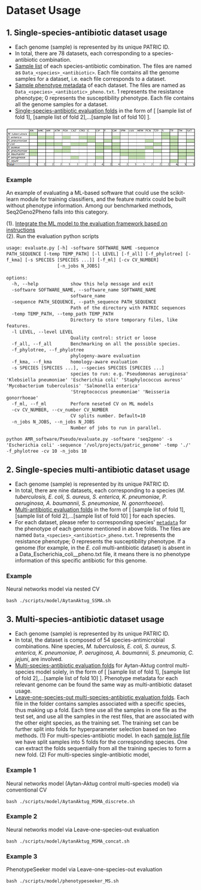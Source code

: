 # Dataset Usage



## 1. Single-species-antibiotic dataset usage
- Each genome (sample) is represented by its unique PATRIC ID.
- In total, there are 78 datasets, each corresponding to a species-antibiotic combination.
- <a href="https://github.com/hzi-bifo/AMR_benchmarking/tree/main/data/PATRIC/meta/loose_by_species">Sample list</a> of each species-antibiotic combination. The files are named as `Data_<species>_<antibiotic>`. Each file contains all the genome samples for a dataset, i.e. each file corresponds to a dataset.
- <a href="https://github.com/hzi-bifo/AMR_benchmarking/tree/main/data/PATRIC/meta/loose_by_species">Sample phenotype metadata</a> of each dataset. The files are named as `Data_<species>_<antibiotic>_pheno.txt`. 1 represents the resistance phenotype; 0 represents the susceptibility phenotype. Each file contains all the genome samples for a dataset.
- <a href="https://github.com/hzi-bifo/AMR_benchmarking/tree/main/data/PATRIC/cv_folds/loose/single_S_A_folds">Single-species-antibiotic evaluation folds</a> in the form of [ [sample list of fold 1], [sample list of fold 2],...[sample list of fold 10] ].

![alt text](./doc/MSMA.png)


### Example
An example of evaluating a ML-based software that could use the scikit-learn module for training classifiers, and the feature matrix could be built without phenotype information. Among our benchmarked methods, Seq2Geno2Pheno falls into this category.

(1). <a href="https://github.com/hzi-bifo/AMR_benchmarking/blob/main/AMR_software/Pseudo/benchmarking.py"> Integrate the ML model to the evaluation framework based on instructions </a>  
(2). Run the evaluation python scripts

```
usage: evaluate.py [-h] -software SOFTWARE_NAME -sequence PATH_SEQUENCE [-temp TEMP_PATH] [-l LEVEL] [-f_all] [-f_phylotree] [-f_kma] [-s SPECIES [SPECIES ...]] [-f_ml] [-cv CV_NUMBER]
                   [-n_jobs N_JOBS]

options:
  -h, --help            show this help message and exit
  -software SOFTWARE_NAME, --software_name SOFTWARE_NAME
                        software_name
  -sequence PATH_SEQUENCE, --path_sequence PATH_SEQUENCE
                        Path of the directory with PATRIC sequences
  -temp TEMP_PATH, --temp_path TEMP_PATH
                        Directory to store temporary files, like features.
  -l LEVEL, --level LEVEL
                        Quality control: strict or loose
  -f_all, --f_all       Benchmarking on all the possible species.
  -f_phylotree, --f_phylotree
                        phylogeny-aware evaluation
  -f_kma, --f_kma       homology-aware evaluation
  -s SPECIES [SPECIES ...], --species SPECIES [SPECIES ...]
                        species to run: e.g.'Pseudomonas aeruginosa' 'Klebsiella pneumoniae' 'Escherichia coli' 'Staphylococcus aureus' 'Mycobacterium tuberculosis' 'Salmonella enterica'
                        'Streptococcus pneumoniae' 'Neisseria gonorrhoeae'
  -f_ml, --f_ml         Perform neseted CV on ML models
  -cv CV_NUMBER, --cv_number CV_NUMBER
                        CV splits number. Default=10
  -n_jobs N_JOBS, --n_jobs N_JOBS
                        Number of jobs to run in parallel.

```
```
python AMR_software/Pseudo/evaluate.py -software 'seq2geno' -s 'Escherichia coli' -sequence '/vol/projects/patric_genome' -temp './' -f_phylotree -cv 10 -n_jobs 10
```

## 2. Single-species multi-antibiotic dataset usage
 - Each genome (sample) is represented by its unique PATRIC ID.
 - In total, there are nine datasets, each corresponding to a species (<em>M. tuberculosis, E. coli, S. aureus, S. enterica, K. pneumoniae, P. aeruginosa, A. baumannii, S. pneumoniae, N. gonorrhoeae</em>).
 - <a href="https://github.com/hzi-bifo/AMR_benchmarking/tree/main/data/PATRIC/cv_folds/loose/single_S_multi_A_folds">Multi-antibiotic evaluation folds</a> in the form of [ [sample list of fold 1], [sample list of fold 2],...[sample list of fold 10] ] for each species.
 - For each dataset, please refer to corresponding species' <a href="https://github.com/hzi-bifo/AMR_benchmarking/tree/main/data/PATRIC/meta/loose_by_species">`metadata`</a> for the phenotype of each genome mentioned in above folds. The files are named `Data_<species>_<antibiotic>_pheno.txt`. 1 represents the resistance phenotype; 0 represents the susceptibility phenotype. If a genome (for example, in the <em>E. coli</em> multi-antibiotic dataset) is absent in a Data_Escherichia_coli_<antibiotic>_pheno.txt file, it means there is no phenotype information of this specific antibiotic for this genome.

### Example 
Neural networks model via nested CV 
```
bash ./scripts/model/AytanAktug_SSMA.sh
```


## 3. Multi-species-antibiotic dataset usage
 - Each genome (sample) is represented by its unique PATRIC ID.
 - In total, the dataset is composed of 54 species-antimicrobial combinations. Nine species, <em>M. tuberculosis, E. coli, S. aureus, S. enterica, K. pneumoniae, P. aeruginosa, A. baumannii, S. pneumonia, C. jejuni</em>, are involved.
 - <a href="https://github.com/hzi-bifo/AMR_benchmarking/tree/main/data/PATRIC/cv_folds/loose/multi_S_folds">Multi-species-antibiotic evaluation folds</a> for Aytan-Aktug control multi-species model solely, in the form of [ [sample list of fold 1], [sample list of fold 2],...[sample list of fold 10] ]. Phenotype metadata for each relevant genome can be found the same way as multi-antibiotic dataset usage.
 - <a href="https://github.com/hzi-bifo/AMR_benchmarking/tree/main/data/PATRIC/cv_folds/loose/multi_S_LOO_folds"> Leave-one-species-out multi-species-antibiotic evaluation folds</a>. Each file in the folder contains samples associated with a specific species, thus making up a fold. Each time use all the samples in one file as the test set, and use all the samples in the rest files, that are associated with the other eight species, as the training set. The training set can be further split into folds for hyperparameter selection based on two methods. (1) For multi-species-antibiotic model. In each <a href="https://github.com/hzi-bifo/AMR_benchmarking/tree/main/data/PATRIC/cv_folds/loose/multi_S_LOO_folds"> sample list file</a> we have split samples into 5 folds for the corresponding species. One can extract the folds sequentially from all the training species to form a new fold. (2) For multi-species single-antibiotic model, 



### Example 1
Neural networks model (Aytan-Aktug control multi-species model) via conventional CV 
```
bash ./scripts/model/AytanAktug_MSMA_discrete.sh
```
### Example 2
Neural networks model via Leave-one-species-out evaluation
```
bash ./scripts/model/AytanAktug_MSMA_concat.sh
```
### Example 3
PhenotypeSeeker model via Leave-one-species-out evaluation
```
bash ./scripts/model/phenotypeseeker_MS.sh
```
